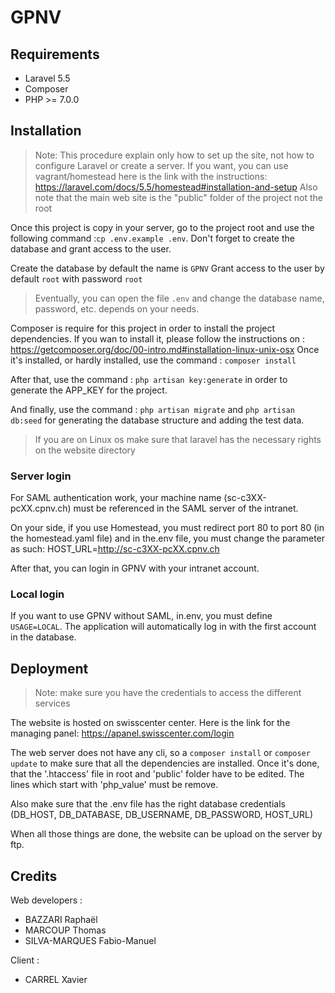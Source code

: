 # GPNV

## Requirements
- Laravel 5.5
- Composer
- PHP >= 7.0.0

## Installation
> Note: This procedure explain only how to set up the site, not how to configure
> Laravel or create a server. If you want, you can use vagrant/homestead here is the link
> with the instructions: https://laravel.com/docs/5.5/homestead#installation-and-setup
> Also note that the main web site is the "public" folder of the project not the root

Once this project is copy in your server, go to the project root and
use the following command :`cp .env.example .env`.
Don't forget to create the database and grant access to the user.

Create the database by default the name is `GPNV`
Grant access to the user by default `root` with password `root`
> Eventually, you can open the file `.env` and change the database name, password, etc.
> depends on your needs.

Composer is require for this project in order to install the project dependencies.
If you wan to install it, please follow the instructions on : https://getcomposer.org/doc/00-intro.md#installation-linux-unix-osx
Once it's installed, or hardly installed, use the command : `composer install`

After that, use the command : `php artisan key:generate` in order to generate
the APP_KEY for the project.

And finally, use the command : `php artisan migrate` and `php artisan db:seed`
for generating the database structure and adding the test data.

>If you are on Linux os make sure that laravel has the necessary rights on the website directory

### Server login
For SAML authentication work, your machine name (sc-c3XX-pcXX.cpnv.ch) must be referenced in the SAML server of the intranet.

On your side, if you use Homestead, you must redirect port 80 to port 80 (in the homestead.yaml file) and in the.env file, you must change the parameter as such: HOST_URL=http://sc-c3XX-pcXX.cpnv.ch

After that, you can login in GPNV with your intranet account.

### Local login
If you want to use GPNV without SAML, in.env, you must define `USAGE=LOCAL`. The application will automatically log in with the first account in the database.

## Deployment
> Note: make sure you have the credentials to access the different services

The website is hosted on swisscenter center.
Here is the link for the managing panel: https://apanel.swisscenter.com/login

The web server does not have any cli, so a `composer install` or `composer update`
to make sure that all the dependencies are installed.
Once it's done, that the '.htaccess' file in root and 'public' folder have to
be edited. The lines which start with 'php_value' must be remove.

Also make sure that the .env file has the right database credentials (DB_HOST, DB_DATABASE, DB_USERNAME, DB_PASSWORD, HOST_URL)

When all those things are done, the website can be upload on the server by ftp.

## Credits
Web developers :
 - BAZZARI Raphaël
 - MARCOUP Thomas
 - SILVA-MARQUES Fabio-Manuel

Client :
 - CARREL Xavier
